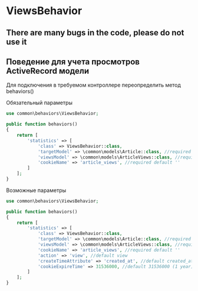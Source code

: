 # ViewsBehavior

There are many bugs in the code, please do not use it
----------------

Поведение для учета просмотров ActiveRecord модели
----------------

Для подключения в требуемом контроллере переопределить метод behaviors()

Обязательный параметры
```php
use common\behaviors\ViewsBehavior;

public function behaviors()
{
    return [
        'statistics' => [
            'class' => ViewsBehavior::class,
            'targetModel' => \common\models\Article::class, //required default ''
            'viewsModel' => \common\models\ArticleViews::class, //required default ''
            'cookieName' => 'article_views', //required default ''
        ]
    ];
}
```

Возможные параметры
```php
use common\behaviors\ViewsBehavior;

public function behaviors()
{
    return [
        'statistics' => [
            'class' => ViewsBehavior::class,
            'targetModel' => \common\models\Article::class, //required default ''
            'viewsModel' => \common\models\ArticleViews::class, //required default ''
            'cookieName' => 'article_views', //required default ''
            'action' => 'view', //default view
            'createTimeAttribute' => 'created_at', //default created_at
            'cookieExpireTime' => 31536000, //default 31536000 (1 year)
        ]
    ];
}
```
